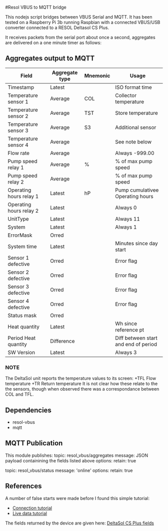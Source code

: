 #Resol VBUS to MQTT bridge

This nodejs script bridges between VBUS Serial and MQTT. 
It has been tested on a Raspberry Pi 3b running Raspbian with a connected VBUS/USB converter connected to a RESOL Deltasol CS Plus.

It receives packets from the serial port about once a second, aggregates are delivered on a one minute timer as follows:

## Aggregates output to MQTT

| Field                    | Aggregate type | Mnemonic |Usage                 |
|--------------------------|----------------|----------|----------------------|
| Timestamp                | Latest         |          | ISO format time      |
| Temperature sensor 1     | Average        | COL      |Collector temperature |
| Temperature sensor 2     | Average        | TST      |Store temperature     |
| Temperature sensor 3     | Average        | S3       |Additional sensor     |
| Temperature sensor 4     | Average        |          | See note below       |
| Flow rate                | Average        |          | Always -999.00       |
| Pump speed relay 1       | Average        | %        | % of max pump speed  |
| Pump speed relay 2       | Average        |          | % of max pump speed  |
| Operating hours relay 1  | Latest         | hP       | Pump cumulativee Operating hours |
| Operating hours relay 2  | Latest         |          | Always 0             |
| UnitType                 | Latest         |          | Always 11            |
| System                   | Latest         |          | Always 1             |
| ErrorMask                | Orred          |          |                      |
| System time              | Latest         |          | Minutes since day start |
| Sensor 1 defective       | Orred          |          | Error flag           |
| Sensor 2 defective       | Orred          |          | Error flag           |
| Sensor 3 defective       | Orred          |          | Error flag           |
| Sensor 4 defective       | Orred          |          | Error flag           |
| Status mask              | Orred          |          |                      |
| Heat quantity            | Latest         |          | Wh since reference pt|
| Period Heat quantity     | Difference     |          | Diff between start and end of  period |
| SW Version               | Latest         |          | Always 3             |

### NOTE
The DeltaSol unit reports the temperature values to its screen:
+TFL Flow temperature
+TR Return temperature
It is not clear how these relate to the the sensors, though when observed there was a correspondance between COL and TFL. 

## Dependencies
+ resol-vbus
+ mqtt

## MQTT Publication
This module publishes:
topic: resol_vbus/aggregates
message: JSON payload containining the fields listed above
options: retain: true

topic: resol_vbus/status
message: 'online'
options: retain: true

## References
A number of false starts were made before I found this simple tutorial:
+ [Connection tutorial](https://danielwippermann.github.io/resol-vbus/#/md/docs/connection-tutorial) 
+ [Live data tutorial](https://danielwippermann.github.io/resol-vbus/#/md/docs/live-data-tutorial)

The fields returned by the device are given here:
[DeltaSol CS Plus fields](https://danielwippermann.github.io/resol-vbus/#/vsf/fields/00_0010_2211_10_0100)

